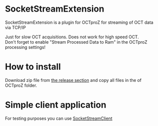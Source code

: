 # SocketStreamExtension
SocketStreamExtension is a plugin for OCTproZ for streaming of OCT data via TCP/IP

Just for slow OCT acquisitions. Does not work for high speed OCT. <br>
Don't forget to enable "Stream Processed Data to Ram" in the OCTproZ processing settings!

# How to install
Download zip file from [the release section](https://github.com/spectralcode/SocketStreamExtension/releases) and copy all files in the of OCTproZ folder. 

# Simple client application
For testing purposes you can use [SocketStreamClient](https://github.com/spectralcode/SocketStreamClient)
